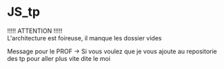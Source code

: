 # JS_tp    
!!!!! ATTENTION !!!!!    
L'architecture est foireuse, il manque les dossier vides    

Message pour le PROF -> Si vous voulez que je vous ajoute au repositorie des tp pour aller plus vite dite le moi
